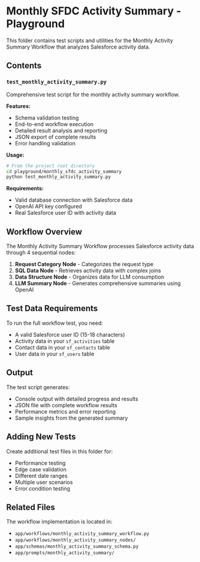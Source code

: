 # Monthly SFDC Activity Summary - Playground

This folder contains test scripts and utilities for the Monthly Activity Summary Workflow that analyzes Salesforce activity data.

## Contents

### `test_monthly_activity_summary.py`
Comprehensive test script for the monthly activity summary workflow.

**Features:**
- Schema validation testing
- End-to-end workflow execution
- Detailed result analysis and reporting
- JSON export of complete results
- Error handling validation

**Usage:**
```bash
# From the project root directory
cd playground/monthly_sfdc_activity_summary
python test_monthly_activity_summary.py
```

**Requirements:**
- Valid database connection with Salesforce data
- OpenAI API key configured
- Real Salesforce user ID with activity data

## Workflow Overview

The Monthly Activity Summary Workflow processes Salesforce activity data through 4 sequential nodes:

1. **Request Category Node** - Categorizes the request type
2. **SQL Data Node** - Retrieves activity data with complex joins
3. **Data Structure Node** - Organizes data for LLM consumption
4. **LLM Summary Node** - Generates comprehensive summaries using OpenAI

## Test Data Requirements

To run the full workflow test, you need:
- A valid Salesforce user ID (15-18 characters)
- Activity data in your `sf_activities` table
- Contact data in your `sf_contacts` table
- User data in your `sf_users` table

## Output

The test script generates:
- Console output with detailed progress and results
- JSON file with complete workflow results
- Performance metrics and error reporting
- Sample insights from the generated summary

## Adding New Tests

Create additional test files in this folder for:
- Performance testing
- Edge case validation
- Different date ranges
- Multiple user scenarios
- Error condition testing

## Related Files

The workflow implementation is located in:
- `app/workflows/monthly_activity_summary_workflow.py`
- `app/workflows/monthly_activity_summary_nodes/`
- `app/schemas/monthly_activity_summary_schema.py`
- `app/prompts/monthly_activity_summary/` 